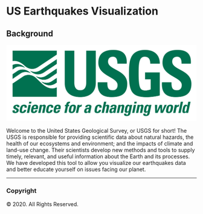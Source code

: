 # US Earthquakes Visualization

## Background

![Logo](Images/logo.png)

Welcome to the United States Geological Survey, or USGS for short! The USGS is responsible for providing scientific data about natural hazards, the health of our ecosystems and environment; and the impacts of climate and land-use change. Their scientists develop new methods and tools to supply timely, relevant, and useful information about the Earth and its processes. We have developed this tool to allow you visualize our earthquakes data and better educate yourself on issues facing our planet.

---
### Copyright

© 2020. All Rights Reserved.
